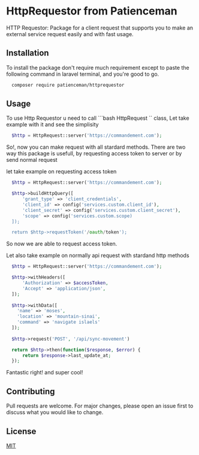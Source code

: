 # HttpRequestor from Patienceman

HTTP Requestor: Package for a client request that supports you to make an external service request easily and with fast usage.

## Installation

To install the package don't require much requirement except to paste the following command in laravel terminal, and you're good to go.

```bash
  composer require patienceman/httprequestor
```

## Usage

To use Http Requestor u need to call ```bash HttpRequest `` class,
Let take example with it and see the simplisity

```PHP
  $http = HttpRequest::server('https://commandement.com');
```
So!, now you can make request with all stardard methods.
There are two way this package is usefull, by requesting 
access token to server or by send normal request

let take example on requesting access token
```PHP
  $http = HttpRequest::server('https://commandement.com');

  $http->buildHttpQuery([
      'grant_type' => 'client_credentials',
      'client_id' => config('services.custom.client_id'),
      'client_secret' => config('services.custom.client_secret'),
      'scope' => config('services.custom.scope)
  ]);

  return $http->requestToken('/oauth/token');
```
So now we are able to request access token.

Let also take example on normally api request with stardand http methods
```PHP
  $http = HttpRequest::server('https://commandement.com');

  $http->withHeaders([
      'Authorization' => $accessToken,
      'Accept' => 'application/json',
  ]);
  
  $http->withData([
    'name' => 'moses',
    'location' => 'mountain-sinai',
    'command' => 'navigate islaels'
  ]);
  
  $http->request('POST', '/api/sync-movement')

  return $http->then(function($response, $error) {
      return $response->last_update_at;
  });
```
Fantastic right! and super cool!

## Contributing
Pull requests are welcome. For major changes, please open an issue first to discuss what you would like to change.

## License
[MIT](https://choosealicense.com/licenses/mit/)
